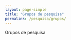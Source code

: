 ```yaml
---
layout: page-simple
title: "Grupos de pesquisa"
permalink: /pesquisa/grupos/
---
```


Grupos de pesquisa